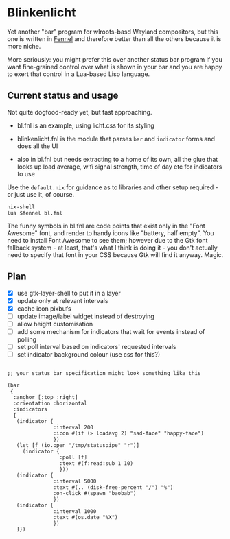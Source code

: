 # Blinkenlicht

Yet another "bar" program for wlroots-basd Wayland compositors, but
this one is written in [Fennel](https://fennel-lang.org/) and
therefore better than all the others because it is more niche.

More seriously: you might prefer this over another status bar program
if you want fine-grained control over what is shown in your bar and
you are happy to exert that control in a Lua-based Lisp language.

## Current status and usage

Not quite dogfood-ready yet, but fast approaching.

* bl.fnl is an example, using licht.css for its styling

* blinkenlicht.fnl is the module that parses `bar` and `indicator`
  forms and does all the UI

* also in bl.fnl but needs extracting to a home of its own, all the
  glue that looks up load average, wifi signal strength, time of day
  etc for indicators to use

Use the `default.nix` for guidance as to libraries and other setup
required - or just use it, of course.

    nix-shell
    lua $fennel bl.fnl

The funny symbols in bl.fnl are code points that exist only in the
"Font Awesome" font, and render to handy icons like "battery, half
empty".  You need to install Font Awesome to see them; however due to
the Gtk font fallback system - at least, that's what I think is doing
it - you don't actually need to specify that font in your CSS because
Gtk will find it anyway. Magic.


## Plan

* [X] use gtk-layer-shell to put it in a layer
* [X] update only at relevant intervals
* [X] cache icon pixbufs
* [ ] update image/label widget instead of destroying
* [ ] allow height customisation
* [ ] add some mechanism for indicators that wait for events instead of polling
* [ ] set poll interval based on indicators' requested intervals
* [ ] set indicator background colour (use css for this?)

```fennel

;; your status bar specification might look something like this

(bar
 {
  :anchor [:top :right]
  :orientation :horizontal
  :indicators
  [
   (indicator {
               :interval 200
               :icon #(if (> loadavg 2) "sad-face" "happy-face")
               })
   (let [f (io.open "/tmp/statuspipe" "r")]
     (indicator {
                 :poll [f]
                 :text #(f:read:sub 1 10)
                 }))
   (indicator {
               :interval 5000
               :text #(.. (disk-free-percent "/") "%")
               :on-click #(spawn "baobab")
               })
   (indicator {
               :interval 1000
               :text #(os.date "%X")
               })
   ]})
```
